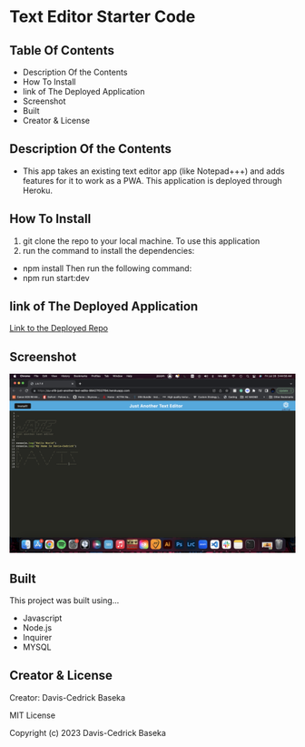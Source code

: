 # Text Editor Starter Code

## Table Of Contents
- Description Of the Contents
- How To Install
- link of The Deployed Application
- Screenshot
- Built
- Creator & License

## Description Of the Contents
- This app takes an existing text editor app (like Notepad+++) and adds features for it to work as a PWA. This application is deployed through Heroku.

## How To Install
1. git clone the repo to your local machine. To use this application
2. run the command to install the dependencies:
- npm install Then run the following command:
- npm run start:dev

## link of The Deployed Application

[Link to the Deployed Repo](https://cu-a19-just-another-text-edito-99427f037f94.herokuapp.com/)

## Screenshot

![ScreenShot](img/ScreenShot.png)

## Built

This project was built using...
- Javascript 
- Node.js 
- Inquirer 
- MYSQL

## Creator & License
Creator: Davis-Cedrick Baseka

MIT License

Copyright (c) 2023 Davis-Cedrick Baseka
